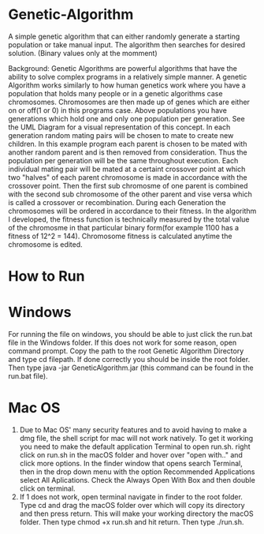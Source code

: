 # Genetic-Algorithm
A simple genetic algorithm that can either randomly generate a starting population or take manual input. The algorithm then searches for desired solution. (Binary values only at the momment)

Background:
Genetic Algorithms are powerful algorithms that have the ability to solve complex programs in a relatively simple manner. A genetic Algorithm works similarly to how human genetics work where you have a population that holds many people or in a genetic algorithms case chromosomes. Chromosomes are then made up of genes which are either on or off(1 or 0) in this programs case. Above populations you have generations which hold one and only one population per generation. See the UML Diagram for a visual representation of this concept. In each generation random mating pairs will be chosen to mate to create new children. In this example program each parent is chosen to be mated with another random parent and is then removed from consideration. Thus the population per generation will be the same throughout execution. Each individual mating pair will be mated at a certaint crossover point at which two "halves" of each parent chromosome is made in accordance with the crossover point. Then the first sub chromosme of one parent is combined with the second sub chromosome of the other parent and vise versa which is called a crossover or recombination. During each Generation the chromosomes will be ordered in accordance to their fitness. In the algorithm I developed, the fitness function is technically measured by the total value of the chromosme in that particular binary form(for example 1100 has a fitness of 12^2 = 144). Chromosome fitness is calculated anytime the chromosome is edited. 

# How to Run

# Windows
For running the file on windows, you should be able to just click the run.bat file in the Windows folder. If this does not work for some reason, open command prompt. Copy the path to the root Genetic Algorithm Directory and type cd filepath. If done correctly you should be inside the root folder. Then type java -jar GeneticAlgorithm.jar (this command can be found in the run.bat file).

# Mac OS
1. Due to Mac OS' many security features and to avoid having to make a dmg file, the shell script for mac will not work natively. To get it working you need to make the default application Terminal to open run.sh. right click on run.sh in the macOS folder and hover over "open with.." and click more options. In the finder window that opens search Terminal, then in the drop down menu with the option Recommended Applications select All Aplications. Check the Always Open With Box and then double click on terminal.
2. If 1 does not work, open terminal navigate in finder to the root folder. Type cd and drag the macOS folder over which will copy its directory and then press return. This will make your working directory the macOS folder. Then type chmod +x run.sh and hit return. Then type ./run.sh.

